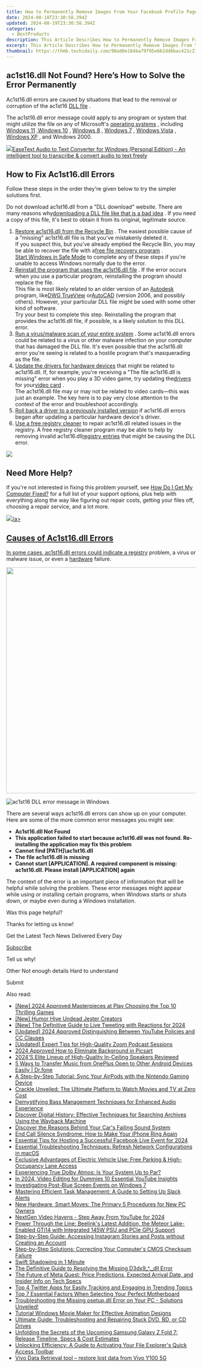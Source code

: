 ```yaml
---
title: How to Permanently Remove Images From Your Facebook Profile Page
date: 2024-08-18T23:30:58.394Z
updated: 2024-08-19T23:30:58.394Z
categories:
  - BestProducts
description: This Article Describes How to Permanently Remove Images From Your Facebook Profile Page
excerpt: This Article Describes How to Permanently Remove Images From Your Facebook Profile Page
thumbnail: https://thmb.techidaily.com/90ad0e184ba79f95e662dd6bac421c2714531f47a3dc9eccb9055a4b28f7166a.jpg
---
```


## ac1st16.dll Not Found? Here’s How to Solve the Error Permanently
 Ac1st16.dll errors are caused by situations that lead to the removal or corruption of the ac1st16 [DLL file](https://www.lifewire.com/what-is-a-dll-file-2625852) .  

 The ac1st16.dll error message could apply to any program or system that might utilize the file on any of Microsoft's [operating systems](https://www.lifewire.com/operating-systems-2625912) , including [Windows 11](https://www.lifewire.com/windows-11-5188930) ,[Windows 10](https://www.lifewire.com/windows-10-2626217) , [Windows 8](https://www.lifewire.com/windows-8-2626235) , [Windows 7](https://www.lifewire.com/windows-7-2626265) , [Windows Vista](https://www.lifewire.com/windows-vista-2626311) , [Windows XP](https://www.lifewire.com/windows-xp-2626354) , and Windows 2000.

<!-- affiliate ads begin -->
<a href="https://secure.2checkout.com/order/checkout.php?PRODS=40203538&QTY=1&AFFILIATE=108875&CART=1"><img src="https://secure.avangate.com/images/merchant/cc4b82e826b52ec41c810301548e8f48/products/audio-to-text-transcription-software.png" border="0">EaseText Audio to Text Converter for Windows (Personal Edition) - An intelligent tool to transcribe & convert audio to text freely </a>
<!-- affiliate ads end -->
## How to Fix Ac1st16.dll Errors

 Follow these steps in the order they're given below to try the simpler solutions first.

 Do not download ac1st16.dll from a "DLL download" website. There are many reasons why[downloading a DLL file like that is a bad idea](https://www.lifewire.com/important-reasons-not-to-download-dll-files-2624455) . If you need a copy of this file, it's best to obtain it from its original, legitimate source.

1. [Restore ac1st16.dll from the Recycle Bin](https://www.lifewire.com/how-to-restore-deleted-files-from-the-recycle-bin-2624515) . The easiest possible cause of a "missing" ac1st16.dll file is that you've mistakenly deleted it.  
 If you suspect this, but you've already emptied the Recycle Bin, you may be able to recover the file with a[free file recovery program](https://www.lifewire.com/free-data-recovery-software-tools-2622893) .  
[Start Windows in Safe Mode](https://www.lifewire.com/how-do-i-start-windows-in-safe-mode-2624480) to complete any of these steps if you're unable to access Windows normally due to the error.
2. [Reinstall the program that uses the ac1st16.dll file](https://www.lifewire.com/what-is-the-proper-way-to-reinstall-a-software-program-2624478) . If the error occurs when you use a particular program, reinstalling the program should replace the file.  
 This file is most likely related to an older version of an [Autodesk](https://www.autodesk.com/) program, like[DWG TrueView](https://www.autodesk.com/viewers) or[AutoCAD](https://www.autodesk.com/products/autocad/overview) (version 2006, and possibly others). However, your particular DLL file might be used with some other kind of software.  
 Try your best to complete this step. Reinstalling the program that provides the ac1st16.dll file, if possible, is a likely solution to this DLL error.
3. [Run a virus/malware scan of your entire system](https://www.lifewire.com/properly-scan-your-computer-for-viruses-and-other-malware-2624526) . Some ac1st16.dll errors could be related to a virus or other malware infection on your computer that has damaged the DLL file. It's even possible that the ac1st16.dll error you're seeing is related to a hostile program that's masquerading as the file.
4. [Update the drivers for hardware devices](https://www.lifewire.com/how-to-update-drivers-in-windows-2619214) that might be related to ac1st16.dll. If, for example, you're receiving a "The file ac1st16.dll is missing" error when you play a 3D video game, try updating the[drivers](https://www.lifewire.com/what-is-a-device-driver-2625796) for your[video card](https://www.lifewire.com/what-is-a-video-card-2618161) .  
 The ac1st16.dll file may or may not be related to video cards—this was just an example. The key here is to pay very close attention to the context of the error and troubleshoot accordingly.
5. [Roll back a driver to a previously installed version](https://www.lifewire.com/how-to-roll-back-a-driver-in-windows-2619217) if ac1st16.dll errors began after updating a particular hardware device's driver.
6. [Use a free registry cleaner](https://www.lifewire.com/free-registry-cleaners-2626176) to repair ac1st16.dll related issues in the registry. A free registry cleaner program may be able to help by removing invalid ac1st16.dll[registry entries](https://www.lifewire.com/what-is-a-registry-key-2625999) that might be causing the DLL error.

<!-- affiliate ads begin -->
<a href="https://shop.manycam.com/order/checkout.php?PRODS=17728032&QTY=1&AFFILIATE=108875&CART=1"><img src="https://secure.avangate.com/images/merchant/8230bea7d54bcdf99cdfe85cb07313d5/mcaffbanner920x120.png" border="0"></a>
<!-- affiliate ads end -->
## Need More Help?

 If you're not interested in fixing this problem yourself, see [How Do I Get My Computer Fixed?](https://www.lifewire.com/how-do-i-get-my-computer-fixed-2625167) for a full list of your support options, plus help with everything along the way like figuring out repair costs, getting your files off, choosing a repair service, and a lot more.

<!-- affiliate ads begin -->
<a href="https://store.nero.com/order/checkout.php?PRODS=4729507&QTY=1&AFFILIATE=108875&CART=1"><img src="https://www.nero.com/nero-com-wAssets/img/banners/2023/TIU/Nero_TuneItUp_Screen_2.webp" border="0">/a>
<!-- affiliate ads end -->
## Causes of Ac1st16.dll Errors

 In some cases, ac1st16.dll errors could indicate a [registry](https://www.lifewire.com/windows-registry-2625992) problem, a virus or malware issue, or even a [hardware](https://www.lifewire.com/computer-hardware-2625895) failure.

<!-- affiliate ads begin -->
<a href="https://appsumo.8odi.net/c/5597632/2087394/7443" target="_top" id="2087394"><img src="//a.impactradius-go.com/display-ad/7443-2087394" border="0" alt="" width="1200" height="600"/></a><img height="0" width="0" src="https://appsumo.8odi.net/i/5597632/2087394/7443" style="position:absolute;visibility:hidden;" border="0" />
<!-- affiliate ads end -->
![ac1st16 DLL error message in Windows](https://www.lifewire.com/thmb/Ok79RMkXmgkhRKNKy2oN_ZHlKxQ=/1500x0/filters:no_upscale():max_bytes(150000):strip_icc():format(webp)/ac1st16-dll-error-message-5a8ed22a1d6404003761ae22.png)

 There are several ways ac1st16.dll errors can show up on your computer. Here are some of the more common error messages you might see:

* **Ac1st16.dll Not Found**
* **This application failed to start because ac1st16.dll was not found. Re-installing the application may fix this problem**
* **Cannot find \[PATH\]\\ac1st16.dll**
* **The file ac1st16.dll is missing**
* **Cannot start \[APPLICATION\]. A required component is missing: ac1st16.dll. Please install \[APPLICATION\] again**

 The context of the error is an important piece of information that will be helpful while solving the problem. These error messages might appear while using or installing certain programs, when Windows starts or shuts down, or maybe even during a Windows installation.

Was this page helpful?

Thanks for letting us know!

 Get the Latest Tech News Delivered Every Day

[Subscribe](https://www.lifewire.com/#)

Tell us why!

 Other  Not enough details  Hard to understand

 Submit

<ins class="adsbygoogle"
     style="display:block"
     data-ad-format="autorelaxed"
     data-ad-client="ca-pub-7571918770474297"
     data-ad-slot="1223367746"></ins>



<ins class="adsbygoogle"
     style="display:block"
     data-ad-client="ca-pub-7571918770474297"
     data-ad-slot="8358498916"
     data-ad-format="auto"
     data-full-width-responsive="true"></ins>

<span class="atpl-alsoreadstyle">Also read:</span>
<div><ul>
<li><a href="https://screen-capture.techidaily.com/new-2024-approved-masterpieces-at-play-choosing-the-top-10-thrilling-games/"><u>[New] 2024 Approved  Masterpieces at Play  Choosing the Top 10 Thrilling Games</u></a></li>
<li><a href="https://some-techniques.techidaily.com/new-humor-hive-undead-jester-creators/"><u>[New] Humor Hive  Undead Jester Creators</u></a></li>
<li><a href="https://twitter-videos.techidaily.com/new-the-definitive-guide-to-live-tweeting-with-reactions-for-2024/"><u>[New] The Definitive Guide to Live Tweeting with Reactions for 2024</u></a></li>
<li><a href="https://facebook-video-share.techidaily.com/updated-2024-approved-distinguishing-between-youtube-policies-and-cc-clauses/"><u>[Updated] 2024 Approved  Distinguishing Between YouTube Policies and CC Clauses</u></a></li>
<li><a href="https://screen-video-capture.techidaily.com/updated-expert-tips-for-high-quality-zoom-podcast-sessions/"><u>[Updated] Expert Tips for High-Quality Zoom Podcast Sessions</u></a></li>
<li><a href="https://some-techniques.techidaily.com/2024-approved-how-to-eliminate-background-in-picsart/"><u>2024 Approved  How to Eliminate Background in Picsart</u></a></li>
<li><a href="https://tech-renaissance.techidaily.com/2024s-elite-lineup-of-high-quality-in-ceiling-speakers-reviewed/"><u>2024'S Elite Lineup of High-Quality In-Ceiling Speakers Reviewed</u></a></li>
<li><a href="https://blog-min.techidaily.com/5-ways-to-transfer-music-from-oneplus-open-to-other-android-devices-easily-drfone-by-drfone-transfer-from-android-transfer-from-android/"><u>5 Ways to Transfer Music from OnePlus Open to Other Android Devices Easily | Dr.fone</u></a></li>
<li><a href="https://tech-renaissance.techidaily.com/a-step-by-step-tutorial-sync-your-airpods-with-the-nintendo-gaming-device/"><u>A Step-by-Step Tutorial: Sync Your AirPods with the Nintendo Gaming Device</u></a></li>
<li><a href="https://tech-renaissance.techidaily.com/crackle-unveiled-the-ultimate-platform-to-watch-movies-and-tv-at-zero-cost/"><u>Crackle Unveiled: The Ultimate Platform to Watch Movies and TV at Zero Cost</u></a></li>
<li><a href="https://tech-renaissance.techidaily.com/demystifying-bass-management-techniques-for-enhanced-audio-experience/"><u>Demystifying Bass Management Techniques for Enhanced Audio Experience</u></a></li>
<li><a href="https://tech-renaissance.techidaily.com/discover-digital-history-effective-techniques-for-searching-archives-using-the-wayback-machine/"><u>Discover Digital History: Effective Techniques for Searching Archives Using the Wayback Machine</u></a></li>
<li><a href="https://tech-renaissance.techidaily.com/discover-the-reasons-behind-your-cars-failing-sound-system/"><u>Discover the Reasons Behind Your Car's Failing Sound System</u></a></li>
<li><a href="https://tech-renaissance.techidaily.com/end-call-silence-syndrome-how-to-make-your-iphone-ring-again/"><u>End Call Silence Syndrome: How to Make Your iPhone Ring Again</u></a></li>
<li><a href="https://facebook-video-content.techidaily.com/essential-tips-for-hosting-a-successful-facebook-live-event-for-2024/"><u>Essential Tips for Hosting a Successful Facebook Live Event for 2024</u></a></li>
<li><a href="https://tech-renaissance.techidaily.com/essential-troubleshooting-techniques-refresh-network-configurations-in-macos/"><u>Essential Troubleshooting Techniques: Refresh Network Configurations in macOS</u></a></li>
<li><a href="https://tech-renaissance.techidaily.com/exclusive-advantages-of-electric-vehicle-use-free-parking-and-high-occupancy-lane-access/"><u>Exclusive Advantages of Electric Vehicle Use: Free Parking & High-Occupancy Lane Access</u></a></li>
<li><a href="https://tech-renaissance.techidaily.com/experiencing-true-dolby-atmos-is-your-system-up-to-par/"><u>Experiencing True Dolby Atmos: Is Your System Up to Par?</u></a></li>
<li><a href="https://facebook-video-share.techidaily.com/in-2024-video-editing-for-dummies-10-essential-youtube-insights/"><u>In 2024, Video Editing for Dummies  10 Essential YouTube Insights</u></a></li>
<li><a href="https://win11-tips.techidaily.com/investigating-post-blue-screen-events-on-windows-7/"><u>Investigating Post-Blue Screen Events on Windows 7</u></a></li>
<li><a href="https://tech-renaissance.techidaily.com/mastering-efficient-task-management-a-guide-to-setting-up-slack-alerts/"><u>Mastering Efficient Task Management: A Guide to Setting Up Slack Alerts</u></a></li>
<li><a href="https://tech-renaissance.techidaily.com/new-hardware-smart-moves-the-primary-5-procedures-for-new-pc-owners/"><u>New Hardware, Smart Moves: The Primary 5 Procedures for New PC Owners</u></a></li>
<li><a href="https://youtube-lab.techidaily.com/en-video-havens-step-away-from-youtube-for-2024/"><u>NextGen Video Havens - Step Away From YouTube for 2024</u></a></li>
<li><a href="https://tiktok-video-files.techidaily.com/power-through-the-line-beelinks-latest-addition-the-meteor-lake-enabled-gti14-with-integrated-145w-psu-and-pcie-gpu-support/"><u>Power Through the Line: Beelink's Latest Addition, the Meteor Lake-Enabled GTi14 with Integrated 145W PSU and PCIe GPU Support</u></a></li>
<li><a href="https://tech-renaissance.techidaily.com/step-by-step-guide-accessing-instagram-stories-and-posts-without-creating-an-account/"><u>Step-by-Step Guide: Accessing Instagram Stories and Posts without Creating an Account</u></a></li>
<li><a href="https://tech-renaissance.techidaily.com/step-by-step-solutions-correcting-your-computers-cmos-checksum-failure/"><u>Step-by-Step Solutions: Correcting Your Computer's CMOS Checksum Failure</u></a></li>
<li><a href="https://extra-lessons.techidaily.com/swift-shadowing-in-1-minute/"><u>Swift Shadowing in 1 Minute</u></a></li>
<li><a href="https://tech-renaissance.techidaily.com/the-definitive-guide-to-resolving-the-missing-d3dx9dll-error/"><u>The Definitive Guide to Resolving the Missing D3dx9_^._dll Error</u></a></li>
<li><a href="https://tech-renaissance.techidaily.com/the-future-of-meta-quest-price-predictions-expected-arrival-date-and-insider-info-on-tech-specs/"><u>The Future of Meta Quest: Price Predictions, Expected Arrival Date, and Insider Info on Tech Specs</u></a></li>
<li><a href="https://tech-renaissance.techidaily.com/top-4-twitter-apps-for-easily-tracking-and-engaging-in-trending-topics/"><u>Top 4 Twitter Apps for Easily Tracking and Engaging in Trending Topics</u></a></li>
<li><a href="https://tech-renaissance.techidaily.com/top-7-essential-factors-when-selecting-your-perfect-motherboard/"><u>Top 7 Essential Factors When Selecting Your Perfect Motherboard</u></a></li>
<li><a href="https://tech-renaissance.techidaily.com/troubleshooting-the-missing-osetupdll-error-on-your-pc-solutions-unveiled/"><u>Troubleshooting the Missing osetup.dll Error on Your PC - Solutions Unveiled!</u></a></li>
<li><a href="https://extra-hints.techidaily.com/tutorial-windows-movie-maker-for-effective-animation-designs/"><u>Tutorial  Windows Movie Maker for Effective Animation Designs</u></a></li>
<li><a href="https://tech-renaissance.techidaily.com/ultimate-guide-troubleshooting-and-repairing-stuck-dvd-bd-or-cd-drives/"><u>Ultimate Guide: Troubleshooting and Repairing Stuck DVD, BD, or CD Drives</u></a></li>
<li><a href="https://tech-renaissance.techidaily.com/unfolding-the-secrets-of-the-upcoming-samsung-galaxy-z-fold-7-release-timeline-specs-and-cost-estimates/"><u>Unfolding the Secrets of the Upcoming Samsung Galaxy Z Fold 7: Release Timeline, Specs & Cost Estimates</u></a></li>
<li><a href="https://tech-renaissance.techidaily.com/unlocking-efficiency-a-guide-to-activating-your-file-explorers-quick-access-toolbar/"><u>Unlocking Efficiency: A Guide to Activating Your File Explorer's Quick Access Toolbar</u></a></li>
<li><a href="https://techidaily.com/vivo-data-retrieval-tool-restore-lost-data-from-vivo-y100-5g-by-fonelab-android-recover-data/"><u>Vivo Data Retrieval tool – restore lost data from Vivo Y100 5G</u></a></li>
</ul></div>
